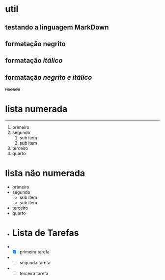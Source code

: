 # util
## testando a **linguagem MarkDown**
## formatação **negrito**
## formatação *itálico*
## formatação __*negrito e itálico*__
~~riscado~~
# lista numerada
---
1. primeiro
2. segundo
   1. sub item
   2. sub item
3. terceiro
4. quarto
# lista não numerada
* primeiro
* segundo
   * sub item
   * sub item
* terceiro
* quarto
* # Lista de Tarefas
* -[x] primeira tarefa
* -[ ] segunda tarefa
* -[ ] terceira tarefa

